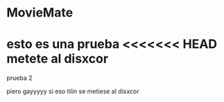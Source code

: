 # MovieMate 
esto es una prueba
<<<<<<< HEAD
metete al disxcor
=======
prueba 2 



piero gayyyyy
si eso tilin se metiese al disxcor